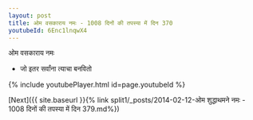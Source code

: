 ```yaml
---
layout: post
title: ओम वसकाराय नमः - 1008 दिनों की तपस्या में दिन 370
youtubeId: 6Enc1lnqwX4
---
```

 
 
 ओम वसकाराय नमः  
 
 -  जो इतर सर्वांना त्याचा बनवितो 
 
  
 
  
 
 
 
 
 
 


{% include youtubePlayer.html id=page.youtubeId %}
 
[Next]({{ site.baseurl }}{% link  split1/_posts/2014-02-12-ओम शुद्धाथमने नमः - 1008 दिनों की तपस्या में दिन 379.md%})
 
